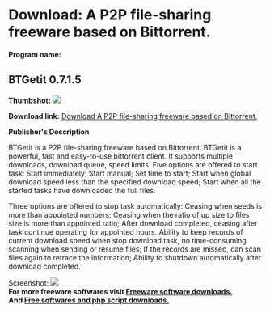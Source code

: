 # Download: A P2P file-sharing freeware based on Bittorrent.

**Program name:**

## BTGetit 0.7.1.5

  
**Thumbshot:** ![](http://www.freewarefiles.com/screenshot/btgetit_md.gif)   
  
**Download link:** [Download A P2P file-sharing freeware based on Bittorrent.](http://freesoftwares.boysofts.com/BTGetit_program_13906.html)  
  


**Publisher's Description**  
  


BTGetit is a P2P file-sharing freeware based on Bittorrent. BTGetit is a powerful, fast and easy-to-use bittorrent client. It supports multiple downloads, download queue, speed limits. Five options are offered to start task: Start immediately; Start manual; Set time to start; Start when global download speed less than the specified download speed; Start when all the started tasks have downloaded the full files. 

Three options are offered to stop task automatically: Ceasing when seeds is more than appointed numbers; Ceasing when the ratio of up size to files size is more than appointed ratio; After download completed, ceasing after task continue operating for appointed hours. Ability to keep records of current download speed when stop download task, no time-consuming scanning when sending or resume files; If the records are missed, can scan files again to retrace the information; Ability to shutdown automatically after download completed.

  
  
Screenshot: ![](http://www.freewarefiles.com/screenshot/btgetit.gif)   
**For more freeware softwares visit [Freeware software downloads.](http://freesoftwares.boysofts.com/)**   
**And [Free softwares and php script downloads.](http://www.boysofts.com/)**
